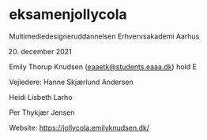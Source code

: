 # eksamenjollycola

Multimediedesigneruddannelsen
Erhvervsakademi Aarhus

20. december 2021

Emily Thorup Knudsen
(eaaetk@students.eaaa.dk)
hold E 

Vejledere: 
Hanne Skjærlund Andersen

Heidi Lisbeth Larho

Per Thykjær Jensen

Website: 
https://jollycola.emilyknudsen.dk/ 
